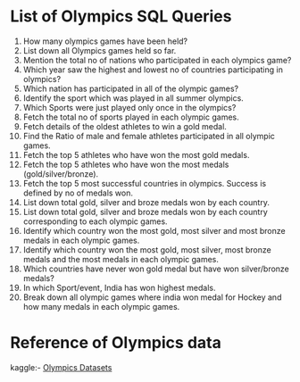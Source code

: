 # List of Olympics SQL Queries 
1. How many olympics games have been held? 
2. List down all Olympics games held so far.  
3. Mention the total no of nations who participated in each olympics game?  
4. Which year saw the highest and lowest no of countries        participating in olympics? 
5. Which nation has participated in all of the olympic games?  
6. Identify the sport which was played in all summer olympics. 
7. Which Sports were just played only once in the olympics?
8. Fetch the total no of sports played in each olympic games.
9. Fetch details of the oldest athletes to win a gold medal.
10. Find the Ratio of male and female athletes participated in all olympic games.
11. Fetch the top 5 athletes who have won the most gold medals.
12. Fetch the top 5 athletes who have won the most medals (gold/silver/bronze).
13. Fetch the top 5 most successful countries in olympics. Success is defined by no of medals won.
14. List down total gold, silver and broze medals won by each country.
15. List down total gold, silver and broze medals won by each country corresponding to each olympic games.
16. Identify which country won the most gold, most silver and most bronze medals in each olympic games.
17. Identify which country won the most gold, most silver, most bronze medals and the most medals in each olympic games.
18. Which countries have never won gold medal but have won silver/bronze medals?
19. In which Sport/event, India has won highest medals.
20. Break down all olympic games where india won medal for Hockey and how many medals in each olympic games.


# Reference of Olympics  data
kaggle:- [Olympics Datasets](https://www.kaggle.com/datasets/subham0701/olympic-history/data)
